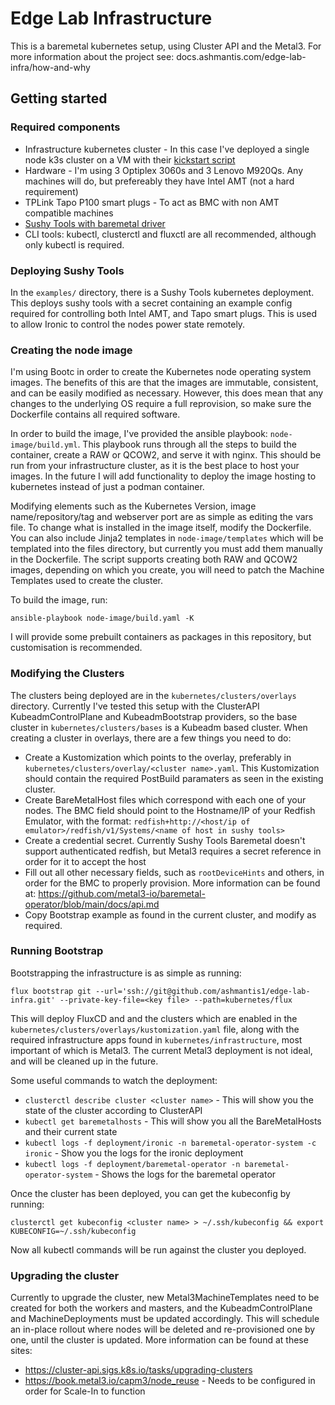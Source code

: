 # Edge Lab Infrastructure

This is a baremetal kubernetes setup, using Cluster API and the Metal3.
For more information about the project see: docs.ashmantis.com/edge-lab-infra/how-and-why

## Getting started 

### Required components
- Infrastructure kubernetes cluster - In this case I've deployed a single node k3s cluster on a VM with their [kickstart script](https://docs.k3s.io/quick-start)
- Hardware - I'm using 3 Optiplex 3060s and 3 Lenovo M920Qs. Any machines will do, but prefereably they have Intel AMT (not a hard requirement)
- TPLink Tapo P100 smart plugs - To act as BMC with non AMT compatible machines
- [Sushy Tools with baremetal driver](https://github.com/ashmantis1/sushy-tools-baremetal)
- CLI tools: kubectl, clusterctl and fluxctl are all recommended, although only kubectl is required. 

### Deploying Sushy Tools
In the `examples/` directory, there is a Sushy Tools kubernetes deployment. This deploys sushy tools with a secret containing an example config required for controlling both Intel AMT, and Tapo smart plugs. This is used to allow Ironic to control the nodes power state remotely.

### Creating the node image
I'm using Bootc in order to create the Kubernetes node operating system images. The benefits of this are that the images are immutable, consistent, and can be easily modified as necessary. However, this does mean that any changes to the underlying OS require a full reprovision, so make sure the Dockerfile contains all required software.

In order to build the image, I've provided the ansible playbook: `node-image/build.yml`. This playbook runs through all the steps to build the container, create a RAW or QCOW2, and serve it with nginx. This should be run from your infrastructure cluster, as it is the best place to host your images. In the future I will add functionality to deploy the image hosting to kubernetes instead of just a podman container.

Modifying elements such as the Kubernetes Version, image name/repository/tag and webserver port are as simple as editing the vars file. To change what is installed in the image itself, modify the Dockerfile. You can also include Jinja2 templates in `node-image/templates` which will be templated into the files directory, but currently you must add them manually in the Dockerfile. The script supports creating both RAW and QCOW2 images, depending on which you create, you will need to patch the Machine Templates used to create the cluster.

To build the image, run: 

`ansible-playbook node-image/build.yaml -K`

I will provide some prebuilt containers as packages in this repository, but customisation is recommended.

### Modifying the Clusters
The clusters being deployed are in the `kubernetes/clusters/overlays` directory. Currently I've tested this setup with the ClusterAPI KubeadmControlPlane and KubeadmBootstrap providers, so the base cluster in `kubernetes/clusters/bases` is a Kubeadm based cluster.
When creating a cluster in overlays, there are a few things you need to do: 
- Create a Kustomization which points to the overlay, preferably in `kubernetes/clusters/overlay/<cluster name>.yaml`. This Kustomization should contain the required PostBuild paramaters as seen in the existing cluster.
- Create BareMetalHost files which correspond with each one of your nodes. The BMC field should point to the Hostname/IP of your Redfish Emulator, with the format: `redfish+http://<host/ip of emulator>/redfish/v1/Systems/<name of host in sushy tools>`
- Create a credential secret. Currently Sushy Tools Baremetal doesn't support authenticated redfish, but Metal3 requires a secret reference in order for it to accept the host
- Fill out all other necessary fields, such as `rootDeviceHints` and others, in order for the BMC to properly provision. More information can be found at: https://github.com/metal3-io/baremetal-operator/blob/main/docs/api.md
- Copy Bootstrap example as found in the current cluster, and modify as required.

### Running Bootstrap
Bootstrapping the infrastructure is as simple as running: 

`flux bootstrap git --url='ssh://git@github.com/ashmantis1/edge-lab-infra.git' --private-key-file=<key file> --path=kubernetes/flux`

This will deploy FluxCD and and the clusters which are enabled in the `kubernetes/clusters/overlays/kustomization.yaml` file, along with the required infrastructure apps found in `kubernetes/infrastructure`, most important of which is Metal3. The current Metal3 deployment is not ideal, and will be cleaned up in the future.

Some useful commands to watch the deployment: 

- `clusterctl describe cluster <cluster name>` - This will show you the state of the cluster according to ClusterAPI
- `kubectl get baremetalhosts` - This will show you all the BareMetalHosts and their current state
- `kubectl logs -f deployment/ironic -n baremetal-operator-system -c ironic` - Show you the logs for the ironic deployment
- `kubectl logs -f deployment/baremetal-operator -n baremetal-operator-system` - Shows the logs for the baremetal operator

Once the cluster has been deployed, you can get the kubeconfig by running: 

`clusterctl get kubeconfig <cluster name> > ~/.ssh/kubeconfig && export KUBECONFIG=~/.ssh/kubeconfig`

Now all kubectl commands will be run against the cluster you deployed.

### Upgrading the cluster 
Currently to upgrade the cluster, new Metal3MachineTemplates need to be created for both the workers and masters, and the KubeadmControlPlane and MachineDeployments must be updated accordingly. This will schedule an in-place rollout where nodes will be deleted and re-provisioned one by one, until the cluster is updated.
More information can be found at these sites:
- https://cluster-api.sigs.k8s.io/tasks/upgrading-clusters
- https://book.metal3.io/capm3/node_reuse - Needs to be configured in order for Scale-In to function
  

